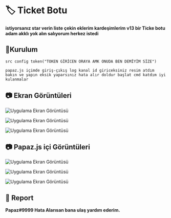 # 🏷 **Ticket Botu**

**istiyorsanız star verin liste çekin eklerim kardeşimlerim v13 bir Ticke botu adam akklı yok alın salıyorum herkez istedi**

## 🔧**Kurulum**
```src config token("TOKEN GİRİCEN ORAYA AMK ONUDA BEN DEMİYİM SİZE")```

```papaz.js içimde giriş-çıkış log kanal id giriceksiniz resim atdım bakın ve yapın eksik yaparsınız hata alır doldur başlat cmd katdım iyi kulanmalar```


## 📷 Ekran Görüntüleri

![Uygulama Ekran Görüntüsü](https://media.discordapp.net/attachments/1094247180694462485/1113126517812232384/Ekran_goruntusu_2023-05-30_182624.png?width=266&height=72)

![Uygulama Ekran Görüntüsü](https://media.discordapp.net/attachments/1094247180694462485/1113126518047117482/Ekran_goruntusu_2023-05-30_182634.png?width=244&height=78)

![Uygulama Ekran Görüntüsü](https://media.discordapp.net/attachments/1094247180694462485/1113126518290391060/Ekran_goruntusu_2023-05-30_182647.png?width=190&height=120)


## 📷 Papaz.js içi Görüntüleri

![Uygulama Ekran Görüntüsü](https://media.discordapp.net/attachments/1094247180694462485/1113126814399864932/Ekran_goruntusu_2023-05-30_182551.png?width=302&height=26)

![Uygulama Ekran Görüntüsü](https://media.discordapp.net/attachments/1094247180694462485/1113126814966099998/Ekran_goruntusu_2023-05-30_182505.png?width=322&height=53)

![Uygulama Ekran Görüntüsü](https://media.discordapp.net/attachments/1094247180694462485/1113126815465218128/Ekran_goruntusu_2023-05-30_182515.png?width=373&height=52)

## 🔱 **Report**
**Papaz#9999 Hata Alarısan bana ulaş yardım ederim.**
